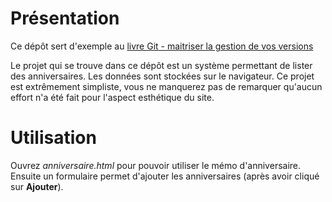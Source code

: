 # Présentation

Ce dépôt sert d'exemple au [livre Git - maitriser la gestion de vos versions](http://www.editions-eni.fr/livres/git-maitrisez-la-gestion-de-vos-versions-concepts-utilisation-et-cas-pratiques/.d1ea8f871b0b4c12b2f863e5020d8a14.html)

Le projet qui se trouve dans ce dépôt est un système permettant de lister des anniversaires. Les données sont stockées sur le navigateur.
Ce projet est extrêmement simpliste, vous ne manquerez pas de remarquer qu'aucun effort n'a été fait pour l'aspect esthétique du site.

# Utilisation

Ouvrez *anniversaire.html* pour pouvoir utiliser le mémo d'anniversaire.
Ensuite un formulaire permet d'ajouter les anniversaires (après avoir cliqué sur **Ajouter**).

